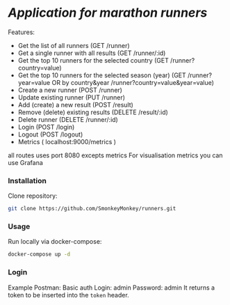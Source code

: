 # _Application for marathon runners_
Features:
- Get the list of all runners (GET /runner)
- Get a single runner with all results (GET /runner/:id)
- Get the top 10 runners for the selected country (GET  /runner?country=value)
- Get the top 10 runners for the selected season (year)  (GET /runner?year=value OR by country&year /runner?country=value&year=value)
- Create a new runner (POST /runner)
- Update existing runner (PUT /runner)
- Add (create) a new result (POST /result)
- Remove (delete) existing results (DELETE /result/:id)
- Delete runner (DELETE /runner/:id)
- Login (POST /login)
- Logout (POST /logout)
- Metrics ( localhost:9000/metrics )

all routes uses port 8080 excepts metrics
For visualisation metrics you can use Grafana
###  Installation
Clone repository:
```bash
git clone https://github.com/SmonkeyMonkey/runners.git
```
### Usage
Run locally via docker-compose:
```bash
docker-compose up -d
```
### Login
Example Postman:
Basic auth
Login: admin 
Password: admin
It returns a token to be inserted into the `token` header.
